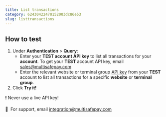 ```yaml
---
title: List transactions
category: 62430422470152003dc86e53
slug: listtransactions
---
```


## How to test

1. Under **Authentication** > **Query**:
   - Enter your **TEST account API key** to list all transactions for your **account**. To get your **TEST** account API key, email <sales@multisafepay.com>
   - Enter the relevant website or terminal group [API key](/docs/sites#site-id-api-key-and-security-code) from your **TEST** account to list all transactions for a specific **website** or **terminal group**.
2. Click **Try it!**

❗️ Never use a live API key!

💬&nbsp; For support, email <integration@multisafepay.com>

